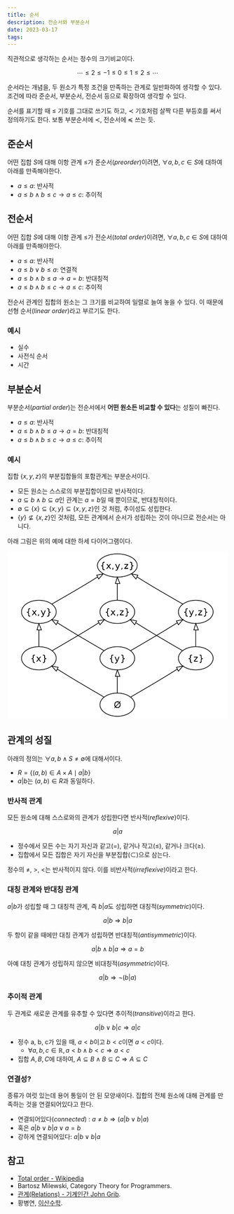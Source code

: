 ```yaml
---
title: 순서
description: 전순서와 부분순서
date: 2023-03-17
tags:
---
```


직관적으로 생각하는 순서는 정수의 크기비교이다.

$$
\cdots \le 2 \le -1 \le 0 \le 1 \le 2 \le \cdots
$$

순서라는 개념을, 두 원소가 특정 조건을 만족하는 관계로 일반화하여 생각할 수 있다.
조건에 따라 준순서, 부분순서, 전순서 등으로 확장하여 생각할 수 있다.

순서를 표기할 때 $\le$ 기호를 그대로 쓰기도 하고, $\prec$ 기호처럼 살짝 다른 부등호를 써서 정의하기도 한다. 보통 부분순서에 $\prec$, 전순서에 $\preceq$ 쓰는 듯.

## 준순서

어떤 집합 $S$에 대해 이항 관계 $\le$가 준순서(_preorder_)이려면, $\forall a, b, c \in S$에 대하여 아래를 만족해야한다.

- $a \le a$: 반사적
- $a \le b \land b \le c \rightarrow a \le c$: 추이적

## 전순서

어떤 집합 $S$에 대해 이항 관계 $\le$가 전순서(_total order_)이려면, $\forall a, b, c \in S$에 대하여 아래를 만족해야한다.

- $a \le a$: 반사적
- $a \le b \lor b \le a$: 연결적
- $a \le b \land b \le a \rightarrow a = b$: 반대칭적
- $a \le b \land b \le c \rightarrow a \le c$: 추이적

전순서 관계인 집합의 원소는 그 크기를 비교하여 일렬로 늘여 놓을 수 있다. 이 때문에 선형 순서(_linear order_)라고 부르기도 한다.

### 예시

- 실수
- 사전식 순서
- 시간

## 부분순서

부분순서(_partial order_)는 전순서에서 **어떤 원소든 비교할 수 있다**는 성질이 빠진다.

- $a \le a$: 반사적
- $a \le b \land b \le a \rightarrow a = b$: 반대칭적
- $a \le b \land b \le c \rightarrow a \le c$: 추이적

### 예시

집합 $\{x, y, z\}$의 부분집합들의 포함관계는 부분순서이다.

- 모든 원소는 스스로의 부분집합이므로 반사적이다.
- $a \subseteq b \land b \subseteq a$인 관계는 $a = b$일 때 뿐이므로, 반대칭적이다.
- $\emptyset \subseteq \{x\} \subseteq \{x, y\} \subseteq \{x,y,z\}$인 것 처럼, 추이성도 성립한다.
- $\{ y \} \not\subseteq \{x, z\}$인 것처럼, 모든 관계에서 순서가 성립하는 것이 아니므로 전순서는 아니다.

아래 그림은 위의 예에 대한 하세 다이어그램이다.

![](/assets/hasse_diagram_of_powerset.png)

## 관계의 성질

아래의 정의는 $\forall a, b \land S \neq \emptyset$에 대해서이다.

- $R=\{(a, b) \in A \times A \mid  a | b\}$
- $a|b$는 $(a, b) \in R$과 동일하다.

### 반사적 관계

모든 원소에 대해 스스로와의 관계가 성립한다면 반사적(_reflexive_)이다.

$$
a|a
$$

- 정수에서 모든 수는 자기 자신과 같고($=$), 같거나 작고($\le$), 같거나 크다($\ge$).
- 집합에서 모든 집합은 자기 자신을 부분집합($\subset$)으로 삼는다.

정수의 $\ne$, $\gt$, $\lt$는 반사적이지 않다. 이를 비반사적(_irreflexive_)이라고 한다.

### 대칭 관계와 반대칭 관계

$a|b$가 성립할 때 그 대칭적 관계, 즉 $b|a$도 성립하면 대칭적(_symmetric_)이다.

$$
a|b \Rightarrow b|a
$$

두 항이 같을 때에만 대칭 관계가 성립하면 반대칭적(_antisymmetric_)이다.

$$
a|b \land b|a \Rightarrow a = b
$$

아예 대칭 관계가 성립하지 않으면 비대칭적(_asymmetric_)이다.

$$
a|b \Rightarrow \lnot (b|a)
$$

### 추이적 관계

두 관계로 새로운 관계를 유추할 수 있다면 추이적(_transitive_)이라고 한다.

$$
a|b \lor b|c \Rightarrow a|c
$$

- 정수 a, b, c가 있을 때, $a < b$이고 $b < c$이면 $a < c$이다.
  - $\forall a, b, c \in \mathbb{R}, a < b \land b < c \Rightarrow a < c$
- 집합 $A, B, C$에 대하여, $A \subseteq B \land B \subseteq C \Rightarrow A \subseteq C$

### 연결성?

종류가 여럿 있는데 용어 통일이 안 된 모양새이다.
집합의 전체 원소에 대해 관계를 만족하는 것을 연결되어있다고 한다.

- 연결되어있다(_connected_) : $a \neq b \Rightarrow (a|b \lor b|a)$
- 혹은 $a|b \lor b|a \lor a = b$
- 강하게 연결되어있다: $a|b \lor b|a$

## 참고

- [Total order - Wikipedia](https://en.wikipedia.org/wiki/Total_order)
- Bartosz Milewski, Category Theory for Programmers.
- [관계(Relations) - 기계인간 John Grib](https://johngrib.github.io/wiki/relations/#%EB%8C%80%EC%B9%AD-%EB%B0%98%EB%8C%80%EC%B9%AD-%EA%B4%80%EA%B3%84).
- 황병연, [이산수학](http://www.kocw.net/home/cview.do?lid=89d3066f26b87171).
